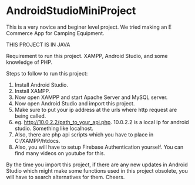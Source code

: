 # AndroidStudioMiniProject

This is a very novice and beginer level project. We tried making an E Commerce App for Camping Equipment.

THIS PROJECT IS IN JAVA

Requirement to run this project.
XAMPP, Android Studio, and some knowledge of PHP.

Steps to follow to run this project:
1) Install Android Studio.
2) Install XAMPP.
3) Now open XAMPP and start Apache Server and MySQL server.
4) Now open Android Studio and import this project.
5) Make sure to put your ip address at the urls where http request are being called.
6) eg. http://10.0.2.2/path_to_your_api.php. 10.0.2.2 is a local ip for android studio. Something like localhost.
7) Also, there are php api scripts which you have to place in C:/XAMPP/htdocs.
8) Also, you will have to setup Firebase Authentication yourself. You can find many videos on youtube for this.

By the time you import this project, if there are any new updates in Android Studio which might make some functions used in this project obsolete, you will have to search alternatives for them.
Cheers.
